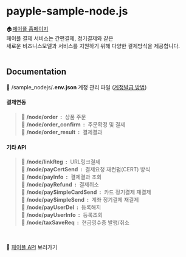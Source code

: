 # payple-sample-node.js

🏠[페이플 홈페이지](https://www.payple.kr/)<br>
페이플 결제 서비스는 간편결제, 정기결제와 같은 <br>
새로운 비즈니스모델과 서비스를 지원하기 위해 다양한 결제방식을 제공합니다.
<br><br>

## Documentation

📂 /sample_nodejs/**.env.json** 계정 관리 파일 ([계정발급 방법](https://developer.payple.kr/quick/account))<br>
#### 결제연동
>📂 **/node/order &nbsp;:** &nbsp;상품 주문<br>
>📂 **/node/order_confirm &nbsp;:** &nbsp;주문확정 및 결제<br>
>📂 **/node/order_result &nbsp;:** &nbsp;결제결과<br>
#### 기타 API
>📂 **/node/linkReg &nbsp;:** &nbsp;URL링크결제<br> 
>📂 **/node/payCertSend &nbsp;:** &nbsp;결제요청 재컨펌(CERT) 방식<br>
>📂 **/node/payInfo &nbsp;:** &nbsp;결제결과 조회<br> 
>📂 **/node/payRefund &nbsp;:** &nbsp;결제취소<br>
>📂 **/node/paySimpleCardSend &nbsp;:** &nbsp;카드 정기결제 재결제<br>
>📂 **/node/paySimpleSend &nbsp;:** &nbsp;계좌 정기결제 재결제<br>
>📂 **/node/payUserDel &nbsp;:** &nbsp;등록해지<br>
>📂 **/node/payUserInfo &nbsp;:** &nbsp;등록조회<br>
>📂 **/node/taxSaveReq &nbsp;:** &nbsp;현금영수증 발행/취소<br>
<br>

🙋‍ [페이플 API](https://developer.payple.kr) 보러가기

